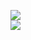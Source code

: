 [![](https://img.shields.io/badge/Made%20With-Github%20Spray-lightgrey.svg?style=for-the-badge&logo=github)](https://github.com/Annihil/github-spray#21997)  
[![](https://i.imgur.com/2DrTn0Z.gif)](https://github.com/Annihil/github-spray)